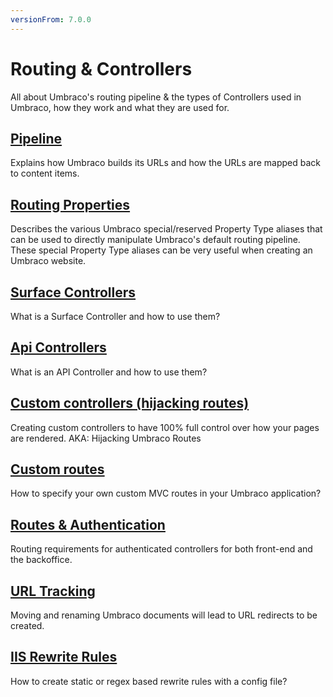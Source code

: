```yaml
---
versionFrom: 7.0.0
---
```


# Routing & Controllers

All about Umbraco's routing pipeline & the types of Controllers used in Umbraco, how they work and what they are used for.

## [Pipeline](Request-Pipeline/index-v8.md)

Explains how Umbraco builds its URLs and how the URLs are mapped back to content items.

## [Routing Properties](Routing-Properties/index-v8.md)

Describes the various Umbraco special/reserved Property Type aliases that can be used to directly manipulate Umbraco's default routing pipeline. These special Property Type aliases can be very useful when creating an Umbraco website.

## [Surface Controllers](Surface-Controllers/index-v8.md)

What is a Surface Controller and how to use them?

## [Api Controllers](Umbraco-API-Controllers/index-v8.md)

What is an API Controller and how to use them?

## [Custom controllers (hijacking routes)](Custom-Controllers/index-v8.md)

Creating custom controllers to have 100% full control over how your pages are rendered. AKA: Hijacking Umbraco Routes

## [Custom routes](Custom-Routes/index-v8.md)

How to specify your own custom MVC routes in your Umbraco application?

## [Routes & Authentication](Authorized/index-v8.md)

Routing requirements for authenticated controllers for both front-end and the backoffice.

## [URL Tracking](URL-Tracking/index-v8.md)

Moving and renaming Umbraco documents will lead to URL redirects to be created.

## [IIS Rewrite Rules](IISRewriteRules/index-v8.md)

How to create static or regex based rewrite rules with a config file?
